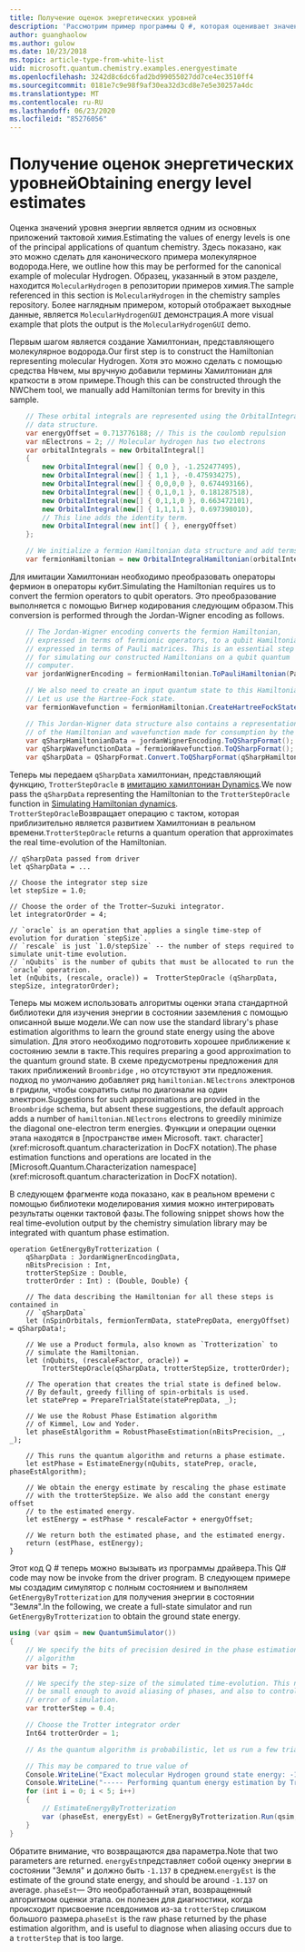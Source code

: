 ```yaml
---
title: Получение оценок энергетических уровней
description: 'Рассмотрим пример программы Q #, которая оценивает значения уровня энергии молекулярное водорода.'
author: guanghaolow
ms.author: gulow
ms.date: 10/23/2018
ms.topic: article-type-from-white-list
uid: microsoft.quantum.chemistry.examples.energyestimate
ms.openlocfilehash: 3242d8c6dc6fad2bd99055027dd7ce4ec3510ff4
ms.sourcegitcommit: 0181e7c9e98f9af30ea32d3cd8e7e5e30257a4dc
ms.translationtype: MT
ms.contentlocale: ru-RU
ms.lasthandoff: 06/23/2020
ms.locfileid: "85276056"
---
```

# <a name="obtaining-energy-level-estimates"></a><span data-ttu-id="4253c-103">Получение оценок энергетических уровней</span><span class="sxs-lookup"><span data-stu-id="4253c-103">Obtaining energy level estimates</span></span>
<span data-ttu-id="4253c-104">Оценка значений уровня энергии является одним из основных приложений тактовой химия.</span><span class="sxs-lookup"><span data-stu-id="4253c-104">Estimating the values of energy levels is one of the principal applications of quantum chemistry.</span></span> <span data-ttu-id="4253c-105">Здесь показано, как это можно сделать для канонического примера молекулярное водорода.</span><span class="sxs-lookup"><span data-stu-id="4253c-105">Here, we outline how this may be performed for the canonical example of molecular Hydrogen.</span></span> <span data-ttu-id="4253c-106">Образец, указанный в этом разделе, находится `MolecularHydrogen` в репозитории примеров химия.</span><span class="sxs-lookup"><span data-stu-id="4253c-106">The sample referenced in this section is `MolecularHydrogen` in the chemistry samples repository.</span></span> <span data-ttu-id="4253c-107">Более наглядным примером, который отображает выходные данные, является `MolecularHydrogenGUI` демонстрация.</span><span class="sxs-lookup"><span data-stu-id="4253c-107">A more visual example that plots the output is the `MolecularHydrogenGUI` demo.</span></span>

<span data-ttu-id="4253c-108">Первым шагом является создание Хамилтониан, представляющего молекулярное водорода.</span><span class="sxs-lookup"><span data-stu-id="4253c-108">Our first step is to construct the Hamiltonian representing molecular Hydrogen.</span></span> <span data-ttu-id="4253c-109">Хотя это можно сделать с помощью средства Нвчем, мы вручную добавили термины Хамилтониан для краткости в этом примере.</span><span class="sxs-lookup"><span data-stu-id="4253c-109">Though this can be constructed through the NWChem tool, we manually add Hamiltonian terms for brevity in this sample.</span></span>

```csharp
    // These orbital integrals are represented using the OrbitalIntegral
    // data structure.
    var energyOffset = 0.713776188; // This is the coulomb repulsion
    var nElectrons = 2; // Molecular hydrogen has two electrons
    var orbitalIntegrals = new OrbitalIntegral[]
    {
        new OrbitalIntegral(new[] { 0,0 }, -1.252477495),
        new OrbitalIntegral(new[] { 1,1 }, -0.475934275),
        new OrbitalIntegral(new[] { 0,0,0,0 }, 0.674493166),
        new OrbitalIntegral(new[] { 0,1,0,1 }, 0.181287518),
        new OrbitalIntegral(new[] { 0,1,1,0 }, 0.663472101),
        new OrbitalIntegral(new[] { 1,1,1,1 }, 0.697398010),
        // This line adds the identity term.
        new OrbitalIntegral(new int[] { }, energyOffset)
    };

    // We initialize a fermion Hamiltonian data structure and add terms to it.
    var fermionHamiltonian = new OrbitalIntegralHamiltonian(orbitalIntegrals).ToFermionHamiltonian();
```

<span data-ttu-id="4253c-110">Для имитации Хамилтониан необходимо преобразовать операторы фермион в операторы кубит.</span><span class="sxs-lookup"><span data-stu-id="4253c-110">Simulating the Hamiltonian requires us to convert the fermion operators to qubit operators.</span></span> <span data-ttu-id="4253c-111">Это преобразование выполняется с помощью Вигнер кодирования следующим образом.</span><span class="sxs-lookup"><span data-stu-id="4253c-111">This conversion is performed through the Jordan-Wigner encoding as follows.</span></span>

```csharp
    // The Jordan-Wigner encoding converts the fermion Hamiltonian, 
    // expressed in terms of fermionic operators, to a qubit Hamiltonian,
    // expressed in terms of Pauli matrices. This is an essential step
    // for simulating our constructed Hamiltonians on a qubit quantum
    // computer.
    var jordanWignerEncoding = fermionHamiltonian.ToPauliHamiltonian(Pauli.QubitEncoding.JordanWigner);

    // We also need to create an input quantum state to this Hamiltonian.
    // Let us use the Hartree-Fock state.
    var fermionWavefunction = fermionHamiltonian.CreateHartreeFockState(nElectrons);

    // This Jordan-Wigner data structure also contains a representation 
    // of the Hamiltonian and wavefunction made for consumption by the Q# operations.
    var qSharpHamiltonianData = jordanWignerEncoding.ToQSharpFormat();
    var qSharpWavefunctionData = fermionWavefunction.ToQSharpFormat();
    var qSharpData = QSharpFormat.Convert.ToQSharpFormat(qSharpHamiltonianData, qSharpWavefunctionData);
```

<span data-ttu-id="4253c-112">Теперь мы передаем `qSharpData` хамилтониан, представляющий функцию, `TrotterStepOracle` в [имитацию хамилтониан Dynamics](xref:microsoft.quantum.libraries.standard.algorithms).</span><span class="sxs-lookup"><span data-stu-id="4253c-112">We now pass the `qSharpData` representing the Hamiltonian to the `TrotterStepOracle` function in [Simulating Hamiltonian dynamics](xref:microsoft.quantum.libraries.standard.algorithms).</span></span> <span data-ttu-id="4253c-113">`TrotterStepOracle`Возвращает операцию с тактом, которая приблизительно является развитием Хамилтониан в реальном времени.</span><span class="sxs-lookup"><span data-stu-id="4253c-113">`TrotterStepOracle` returns a quantum operation that approximates the real time-evolution of the Hamiltonian.</span></span>

```qsharp
// qSharpData passed from driver
let qSharpData = ... 

// Choose the integrator step size
let stepSize = 1.0;

// Choose the order of the Trotter—Suzuki integrator.
let integratorOrder = 4;

// `oracle` is an operation that applies a single time-step of evolution for duration `stepSize`.
// `rescale` is just `1.0/stepSize` -- the number of steps required to simulate unit-time evolution.
// `nQubits` is the number of qubits that must be allocated to run the `oracle` operatrion.
let (nQubits, (rescale, oracle)) =  TrotterStepOracle (qSharpData, stepSize, integratorOrder);
```

<span data-ttu-id="4253c-114">Теперь мы можем использовать алгоритмы оценки этапа стандартной библиотеки для изучения энергии в состоянии заземления с помощью описанной выше модели.</span><span class="sxs-lookup"><span data-stu-id="4253c-114">We can now use the standard library's phase estimation algorithms to learn the ground state energy using the above simulation.</span></span> <span data-ttu-id="4253c-115">Для этого необходимо подготовить хорошее приближение к состоянию земли в такте.</span><span class="sxs-lookup"><span data-stu-id="4253c-115">This requires preparing a good approximation to the quantum ground state.</span></span> <span data-ttu-id="4253c-116">В схеме предусмотрены предложения для таких приближений `Broombridge` , но отсутствуют эти предложения. подход по умолчанию добавляет ряд `hamiltonian.NElectrons` электронов в гридили, чтобы сократить силы по диагонали на один электрон.</span><span class="sxs-lookup"><span data-stu-id="4253c-116">Suggestions for such approximations are provided in the `Broombridge` schema, but absent these suggestions, the default approach adds a number of `hamiltonian.NElectrons` electrons to  greedily minimize the diagonal one-electron term energies.</span></span> <span data-ttu-id="4253c-117">Функции и операции оценки этапа находятся в [пространстве имен Microsoft. такт. character](xref:microsoft.quantum.characterization in DocFX notation).</span><span class="sxs-lookup"><span data-stu-id="4253c-117">The phase estimation functions and operations are located in the [Microsoft.Quantum.Characterization namespace](xref:microsoft.quantum.characterization in DocFX notation).</span></span>

<span data-ttu-id="4253c-118">В следующем фрагменте кода показано, как в реальном времени с помощью библиотеки моделирования химия можно интегрировать результаты оценки тактовой фазы.</span><span class="sxs-lookup"><span data-stu-id="4253c-118">The following snippet shows how the real time-evolution output by the chemistry simulation library may be integrated with quantum phase estimation.</span></span>

```qsharp
operation GetEnergyByTrotterization (
    qSharpData : JordanWignerEncodingData, 
    nBitsPrecision : Int, 
    trotterStepSize : Double, 
    trotterOrder : Int) : (Double, Double) {
    
    // The data describing the Hamiltonian for all these steps is contained in
    // `qSharpData`
    let (nSpinOrbitals, fermionTermData, statePrepData, energyOffset) = qSharpData!;
    
    // We use a Product formula, also known as `Trotterization` to
    // simulate the Hamiltonian.
    let (nQubits, (rescaleFactor, oracle)) = 
        TrotterStepOracle(qSharpData, trotterStepSize, trotterOrder);
    
    // The operation that creates the trial state is defined below.
    // By default, greedy filling of spin-orbitals is used.
    let statePrep = PrepareTrialState(statePrepData, _);
    
    // We use the Robust Phase Estimation algorithm
    // of Kimmel, Low and Yoder.
    let phaseEstAlgorithm = RobustPhaseEstimation(nBitsPrecision, _, _);
    
    // This runs the quantum algorithm and returns a phase estimate.
    let estPhase = EstimateEnergy(nQubits, statePrep, oracle, phaseEstAlgorithm);
    
    // We obtain the energy estimate by rescaling the phase estimate
    // with the trotterStepSize. We also add the constant energy offset
    // to the estimated energy.
    let estEnergy = estPhase * rescaleFactor + energyOffset;
    
    // We return both the estimated phase, and the estimated energy.
    return (estPhase, estEnergy);
}
```

<span data-ttu-id="4253c-119">Этот код Q # теперь можно вызывать из программы драйвера.</span><span class="sxs-lookup"><span data-stu-id="4253c-119">This Q# code may now be invoke from the driver program.</span></span> <span data-ttu-id="4253c-120">В следующем примере мы создадим симулятор с полным состоянием и выполняем `GetEnergyByTrotterization` для получения энергии в состоянии "Земля".</span><span class="sxs-lookup"><span data-stu-id="4253c-120">In the following, we create a full-state simulator and run `GetEnergyByTrotterization` to obtain the ground state energy.</span></span>

```csharp
using (var qsim = new QuantumSimulator())
{
    // We specify the bits of precision desired in the phase estimation 
    // algorithm
    var bits = 7;

    // We specify the step-size of the simulated time-evolution. This needs to
    // be small enough to avoid aliasing of phases, and also to control the
    // error of simulation.
    var trotterStep = 0.4;

    // Choose the Trotter integrator order
    Int64 trotterOrder = 1;

    // As the quantum algorithm is probabilistic, let us run a few trials.

    // This may be compared to true value of
    Console.WriteLine("Exact molecular Hydrogen ground state energy: -1.137260278.\n");
    Console.WriteLine("----- Performing quantum energy estimation by Trotter simulation algorithm");
    for (int i = 0; i < 5; i++)
    {
        // EstimateEnergyByTrotterization
        var (phaseEst, energyEst) = GetEnergyByTrotterization.Run(qsim, qSharpData, bits, trotterStep, trotterOrder).Result;
    }
}
```

<span data-ttu-id="4253c-121">Обратите внимание, что возвращаются два параметра.</span><span class="sxs-lookup"><span data-stu-id="4253c-121">Note that two parameters are returned.</span></span> <span data-ttu-id="4253c-122">`energyEst`представляет собой оценку энергии в состоянии "Земля" и должно быть `-1.137` в среднем.</span><span class="sxs-lookup"><span data-stu-id="4253c-122">`energyEst` is the estimate of the ground state energy, and should be around `-1.137` on average.</span></span> <span data-ttu-id="4253c-123">`phaseEst`— Это необработанный этап, возвращенный алгоритмом оценки этапа. он полезен для диагностики, когда происходит присвоение псевдонимов из-за `trotterStep` слишком большого размера.</span><span class="sxs-lookup"><span data-stu-id="4253c-123">`phaseEst` is the raw phase returned by the phase estimation algorithm, and is useful to diagnose when aliasing occurs due to a `trotterStep` that is too large.</span></span>
